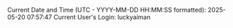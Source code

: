 Current Date and Time (UTC - YYYY-MM-DD HH:MM:SS formatted): 2025-05-20 07:57:47
Current User's Login: luckyaiman
